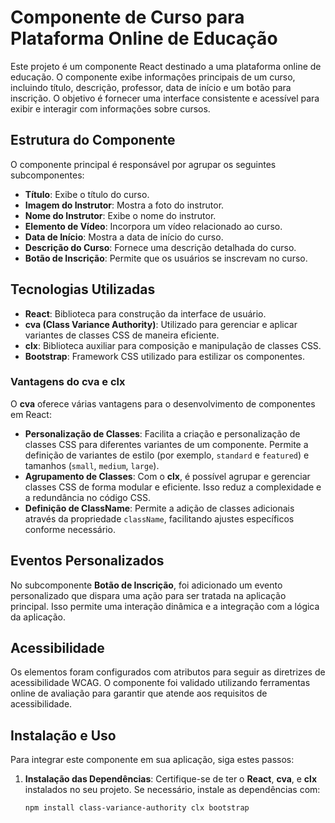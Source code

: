 # Componente de Curso para Plataforma Online de Educação

Este projeto é um componente React destinado a uma plataforma online de educação. O componente exibe informações principais de um curso, incluindo título, descrição, professor, data de início e um botão para inscrição. O objetivo é fornecer uma interface consistente e acessível para exibir e interagir com informações sobre cursos.

## Estrutura do Componente

O componente principal é responsável por agrupar os seguintes subcomponentes:

- **Título**: Exibe o título do curso.
- **Imagem do Instrutor**: Mostra a foto do instrutor.
- **Nome do Instrutor**: Exibe o nome do instrutor.
- **Elemento de Vídeo**: Incorpora um vídeo relacionado ao curso.
- **Data de Início**: Mostra a data de início do curso.
- **Descrição do Curso**: Fornece uma descrição detalhada do curso.
- **Botão de Inscrição**: Permite que os usuários se inscrevam no curso.

## Tecnologias Utilizadas

- **React**: Biblioteca para construção da interface de usuário.
- **cva (Class Variance Authority)**: Utilizado para gerenciar e aplicar variantes de classes CSS de maneira eficiente.
- **clx**: Biblioteca auxiliar para composição e manipulação de classes CSS.
- **Bootstrap**: Framework CSS utilizado para estilizar os componentes.

### Vantagens do cva e clx

O **cva** oferece várias vantagens para o desenvolvimento de componentes em React:

- **Personalização de Classes**: Facilita a criação e personalização de classes CSS para diferentes variantes de um componente. Permite a definição de variantes de estilo (por exemplo, `standard` e `featured`) e tamanhos (`small`, `medium`, `large`).
- **Agrupamento de Classes**: Com o **clx**, é possível agrupar e gerenciar classes CSS de forma modular e eficiente. Isso reduz a complexidade e a redundância no código CSS.
- **Definição de ClassName**: Permite a adição de classes adicionais através da propriedade `className`, facilitando ajustes específicos conforme necessário.

## Eventos Personalizados

No subcomponente **Botão de Inscrição**, foi adicionado um evento personalizado que dispara uma ação para ser tratada na aplicação principal. Isso permite uma interação dinâmica e a integração com a lógica da aplicação.

## Acessibilidade

Os elementos foram configurados com atributos para seguir as diretrizes de acessibilidade WCAG. O componente foi validado utilizando ferramentas online de avaliação para garantir que atende aos requisitos de acessibilidade.

## Instalação e Uso

Para integrar este componente em sua aplicação, siga estes passos:

1. **Instalação das Dependências**: Certifique-se de ter o **React**, **cva**, e **clx** instalados no seu projeto. Se necessário, instale as dependências com:

   ```bash
   npm install class-variance-authority clx bootstrap
   ```

